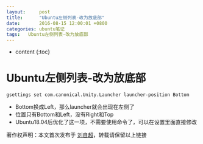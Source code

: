 ```yaml
---
layout:     post
title:      "Ubuntu左侧列表-改为放底部"
date:       2016-08-15 12:00:01 +0800
categories:	ubuntu笔记
tags:	Ubuntu左侧列表-改为放底部
---
```


* content
{:toc}



# Ubuntu左侧列表-改为放底部

```
gsettings set com.canonical.Unity.Launcher launcher-position Bottom
```

- Bottom换成Left，那么launcher就会出现在左侧了
- 位置只有Bottom和Left，没有Right和Top
- Ubuntu18.04后优化了这一项，不需要使用命令了，可以在设置里面直接修改


著作权声明：本文首次发布于 [刘自超](https://liuwc.xyz)，转载请保留以上链接      